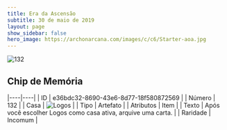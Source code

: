 ```yaml
---
title: Era da Ascensão
subtitle: 30 de maio de 2019
layout: page
show_sidebar: false
hero_image: https://archonarcana.com/images/c/c6/Starter-aoa.jpg
---
```


![132](https://cdn.keyforgegame.com/media/card_front/pt/435_132_7H7QHV5V9V3V_pt.png)

## Chip de Memória

|----|----|
| ID | e36bdc32-8690-43e6-8d77-18f580872569 |
| Número | 132 |
| Casa | ![Logos](https://archonarcana.com/images/thumb/c/ce/Logos.png/22px-Logos.png "Logos") |
| Tipo | Artefato |
| Atributos | Item |
| Texto | Após você escolher Logos como casa ativa, arquive uma carta. |
| Raridade | Incomum |
